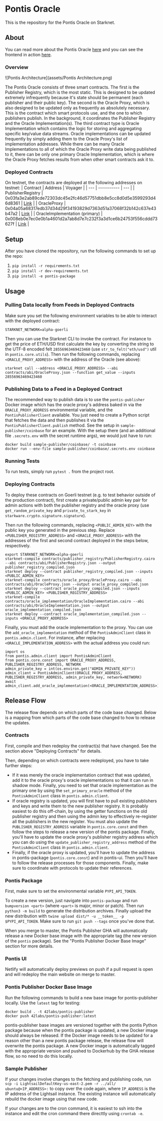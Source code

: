 # Pontis Oracle

This is the repository for the Pontis Oracle on Starknet.

## About

You can read more about the Pontis Oracle [here](https://bit.ly/pontis-overview) and you can see the frontend in action [here](https://pontisoracle.xyz).

### Overview

![Pontis Architecture](assets/Pontis Architecture.png)

The Pontis Oracle consists of three smart contracts. The first is the Publisher Registry, which is the most static. This is designed to be updated extremely infrequently because it's state should be permanent (each publisher and their public key). The second is the Oracle Proxy, which is also designed to be updated only as frequently as absolutely necessary. This is the contract which smart protocols use, and the one to which publishers publish. In the background, it coordinates the Publisher Registry and the Oracle Implementation(s). The third contract type is Oracle Implementation which contains the logic for storing and aggregating specific key/value data streams. Oracle implementations can be updated frequently by simply adding them to the Oracle Proxy's list of implementation addresses. While there can be many Oracle Implementations to all of which the Oracle Proxy write data being published to it, there can be only one primary Oracle Implementation, which is where the Oracle Proxy fetches results from when other smart contracts ask it to.

### Deployed Contracts

On testnet, the contracts are deployed at the following addresses on testnet:
| Contract | Address | Voyager |
| --- | ----------- | --- |
| PublisherRegistry | 0x03fa3e2ab89cde72303dc45e2fc46d57751dbb8e5cc8d0d5e3599293d46d8361 | [Link](https://goerli.voyager.online/contract/0x03fa3e2ab89cde72303dc45e2fc46d57751dbb8e5cc8d0d5e3599293d46d8361) |
| OracleProxy | 0x04a05a68317edb37d34d29f34193829d7363d51a37068f32b142c637e43b47a2 | [Link](https://goerli.voyager.online/contract/0x04a05a68317edb37d34d29f34193829d7363d51a37068f32b142c637e43b47a2) |
| OracleImplementation (primary) | 0x008eb0e7ec0e0b1a4601d2a7ab8d7e7c232f3a3d1ce6b24753f556cddd73627f | [Link](https://goerli.voyager.online/contract/0x008eb0e7ec0e0b1a4601d2a7ab8d7e7c232f3a3d1ce6b24753f556cddd73627f) |

## Setup

After you have cloned the repository, run the following commands to set up the repo:
1. `pip install -r requirements.txt`
2. `pip install -r dev-requirements.txt`
3. `pip install -e pontis-package`

## Usage

### Pulling Data locally from Feeds in Deployed Contracts

Make sure you set the following environment variables to be able to interact with the deployed contract:
```
STARKNET_NETWORK=alpha-goerli
```

Then you can use the Starknet CLI to invoke the contract. For instance to get the price of ETH/USD first calculate the key by converting the string to the UTF-8 encoded felt `28556963469423460` (use `str_to_felt("eth/usd")` util in `pontis.core.utils`). Then run the following commands, replacing `<ORACLE_PROXY_ADDRESS>` with the address of the Oracle (see above):
```
starknet call --address <ORACLE_PROXY_ADDRESS> --abi contracts/abi/OracleProxy.json --function get_value --inputs 28556963469423460
```

### Publishing Data to a Feed in a Deployed Contract

The recommended way to publish data is to use the `pontis-publisher` Docker image which has the oracle proxy's address baked in via the `ORACLE_PROXY_ADDRESS` environmental variable, and the `PontisPublisherClient` available. You just need to create a Python script that fetches the data and then publishes it via the `PontisPublisherClient.publish` method. See the setup in `sample-publisher/coinbase` for an example. With the setup there (and an additional file `.secrets.env` with the secret runtime args), we would just have to run:

```
docker build sample-publisher/coinbase/ -t coinbase
docker run --env-file sample-publisher/coinbase/.secrets.env coinbase
```

### Running Tests

To run tests, simply run `pytest .` from the project root.

### Deploying Contracts

To deploy these contracts on Goerli testnet (e.g. to test behavior outside of the production contract), first create a private/public admin key pair for admin actions with both the publisher registry and the oracle proxy (use `get_random_private_key` and `private_to_stark_key` in `starkware.crypto.signature.signature`).

Then run the following commands, replacing `<PUBLIC_ADMIN_KEY>` with the public key you generated in the previous step. Replace `<PUBLISHER_REGISTRY_ADDRESS>` and `<ORACLE_PROXY_ADDRESS>` with the addresses of the first and second contract deployed in the steps below, respectively.

```
export STARKNET_NETWORK=alpha-goerli
starknet-compile contracts/publisher_registry/PublisherRegistry.cairo --abi contracts/abi/PublisherRegistry.json --output publisher_registry_compiled.json
starknet deploy --contract publisher_registry_compiled.json --inputs <PUBLIC_ADMIN_KEY>
starknet-compile contracts/oracle_proxy/OracleProxy.cairo --abi contracts/abi/OracleProxy.json --output oracle_proxy_compiled.json
starknet deploy --contract oracle_proxy_compiled.json --inputs <PUBLIC_ADMIN_KEY> <PUBLISHER_REGISTRY_ADDRESS>
starknet-compile contracts/oracle_implementation/OracleImplementation.cairo --abi contracts/abi/OracleImplementation.json --output oracle_implementation_compiled.json
starknet deploy --contract oracle_implementation_compiled.json --inputs <ORACLE_PROXY_ADDRESS>
```

Finally, you must add the oracle implementation to the proxy. You can use the `add_oracle_implementation` method of the `PontisAdminClient` class in `pontis.admin.client`. For instance, after replacing `<ORACLE_IMPLEMENTATION_ADDRESS>` with the actual address you could run:
```
import os
from pontis.admin.client import PontisAdminClient
from pontis.core.const import ORACLE_PROXY_ADDRESS, PUBLISHER_REGISTRY_ADDRESS, NETWORK
admin_private_key = int(os.environ.get("ADMIN_PRIVATE_KEY"))
admin_client = PontisAdminClient(ORACLE_PROXY_ADDRESS, PUBLISHER_REGISTRY_ADDRESS, admin_private_key, network=NETWORK)
await admin_client.add_oracle_implementation(<ORACLE_IMPLEMENTATION_ADDRESS>)
```

## Release Flow

The release flow depends on which parts of the code base changed. Below is a mapping from which parts of the code base changed to how to release the updates.

### Contracts

First, compile and then redeploy the contract(s) that have changed. See the section above "Deploying Contracts" for details.

Then, depending on which contracts were redeployed, you have to take further steps:
- If it was merely the oracle implementation contract that was updated, add it to the oracle proxy's oracle implementations so that it can run in shadow mode. Finally, you need to set that oracle implementation as the primary one by using the `set_primary_oracle` method of the `PontisAdminClient` class in `pontis.admin.client`.
- If oracle registry is updated, you will first have to pull existing publishers and keys and write them to the new publisher registry. It is probably easiest to do this off-chain, by using the getter functions on the old publisher registry and then using the admin key to effectively re-register all the publishers in the new register. You must also update the `PUBLISHER_REGISTRY_ADDRESS` variable in `pontis.core.const` and then follow the steps to release a new version of the pontis package. Finally, you'll have to update the oracle proxy's publisher registry address which you can do using the `update_publisher_registry_address` method of the `PontisAdminClient` class in `pontis.admin.client`.
- Finally, if the oracle proxy is updated, you'll have to update the address in pontis-package (`pontis.core.const`) and in pontis-ui. Then you'll have to follow the release processes for those components. Finally, make sure to coordinate with protocols to update their references.

### Pontis Package
First, make sure to set the environmental variable `PYPI_API_TOKEN`.

To create a new version, just navigate into `pontis-package` and run `bumpversion <part>` (where `<part>` is major, minor or patch). Then run `python3 -m build` to generate the distribution archives. Finally upload the new distribution with `twine upload dist/* -u __token__ -p $PYPI_API_TOKEN`. Make sure to run `git push --tags` once you've done that.

When you merge to master, the Pontis Publisher GHA will automatically release a new Docker base image with the appropriate tag (the new version of the `pontis` package). See the "Pontis Publisher Docker Base Image" section for more details.

### Pontis UI
Netlify will automatically deploy previews on push if a pull request is open and will redeploy the main website on merge to master.

### Pontis Publisher Docker Base Image
Run the following commands to build a new base image for pontis-publisher locally. Use the `latest` tag for testing:
```
docker build . -t 42labs/pontis-publisher
docker push 42labs/pontis-publisher:latest
```

pontis-publisher base images are versioned together with the pontis Python package because when the pontis package is updated, a new Docker image should always be released. If the Docker image needs to be updated for a reason other than a new pontis package release, the release flow will overwrite the pontis package. A new Docker image is automatically tagged with the appropriate version and pushed to Dockerhub by the GHA release flow, so no need to do this locally.

### Sample Publisher
If your changes involve changes to the fetching and publishing code, run `scp -i LightsailDefaultKey-us-east-2.pem -r ../all/ ubuntu@<IP_ADDRESS>:` to copy over the code again, where `IP_ADDRESS` is the IP address of the Lightsail instance. The existing instance will automatically rebuild the docker image using that new code.

If your changes are to the cron command, it is easiest to ssh into the instance and edit the cron command there directtly using `crontab -e`.